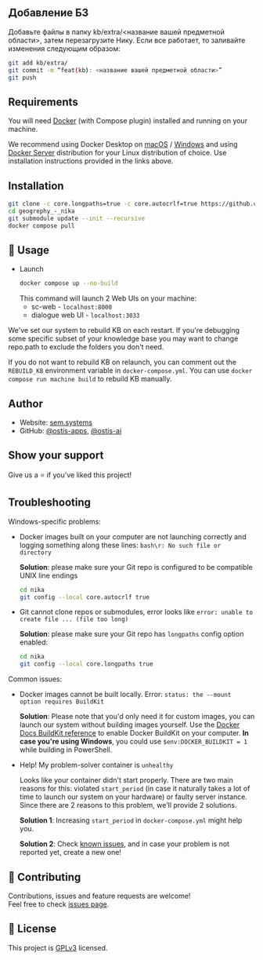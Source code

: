 ## Добавление БЗ
Добавьте файлы в папку kb/extra/<название вашей предметной области>, затем перезагрузите Нику. Если все работает, то заливайте изменения следующим образом:

```sh
git add kb/extra/
git commit -m “feat(kb): <название вашей предметной области>”
git push
```

## Requirements
You will need [Docker](https://docs.docker.com/) (with Compose plugin) installed and running on your machine. 

We recommend using Docker Desktop on [macOS](https://docs.docker.com/desktop/install/mac-install/) / [Windows](https://docs.docker.com/desktop/install/windows-install/) and using [Docker Server](https://docs.docker.com/engine/install/#server) distribution for your Linux distribution of choice. Use installation instructions provided in the links above.
## Installation

```sh
git clone -c core.longpaths=true -c core.autocrlf=true https://github.com/SavvaRasolka/geography_-_nika.git
cd geogrephy_-_nika
git submodule update --init --recursive
docker compose pull
```

## 🚀 Usage
- Launch
  ```sh
  docker compose up --no-build
  ```
    This command will launch 2 Web UIs on your machine: 
  - sc-web - `localhost:8000`
  - dialogue web UI - `localhost:3033`

We've set our system to rebuild KB on each restart. If you're debugging some specific subset of your knowledge base you may want to change repo.path to exclude the folders you don't need. 

If you do not want to rebuild KB on relaunch, you can comment out the `REBUILD_KB` environment variable in `docker-compose.yml`.
You can use `docker compose run machine build` to rebuild KB manually.

## Author

* Website: [sem.systems](https://sem.systems/)
* GitHub: [@ostis-apps](https://github.com/ostis-apps), [@ostis-ai](https://github.com/ostis-ai)

## Show your support

Give us a ⭐️ if you've liked this project!

## Troubleshooting
Windows-specific problems:
- Docker images built on your computer are not launching correctly and logging something along these lines: `bash\r: No such file or directory`
  
  **Solution**: please make sure your Git repo is configured to be compatible UNIX line endings
  ```sh
  cd nika
  git config --local core.autocrlf true
  ```
- Git cannot clone repos or submodules, error looks like `error: unable to create file ... (file too long)`

  **Solution**: please make sure your Git repo has `longpaths` config option enabled:
  ```sh
  cd nika
  git config --local core.longpaths true
  ```
Common issues:
- Docker images cannot be built locally. Error: `status: the --mount option requires BuildKit` 
  
  **Solution**: Please note that you'd only need it for custom images, you can launch our system without building images yourself. Use the [Docker Docs BuildKit reference](https://docs.docker.com/go/buildkit) to enable Docker BuildKit on your computer. **In case you're using Windows**, you could use `$env:DOCKER_BUILDKIT = 1` while building in PowerShell.

- Help! My problem-solver container is `unhealthy`
  
  Looks like your container didn't start properly. There are two main reasons for this: violated `start_period` (in case it naturally takes a lot of time to launch our system on your hardware) or faulty server instance. Since there are 2 reasons to this problem, we'll provide 2 solutions. 
  
  **Solution 1**: Increasing `start_period` in `docker-compose.yml` might help you.

  **Solution 2**: Check [known issues](https://github.com/ostis-apps/nika/issues), and in case your problem is not reported yet, create a new one! 


## 🤝 Contributing

Contributions, issues and feature requests are welcome!<br />Feel free to check [issues page](https://github.com/ostis-apps/nika/issues). 

## 📝 License

This project is [GPLv3](https://www.gnu.org/licenses/gpl-3.0.html) licensed.
